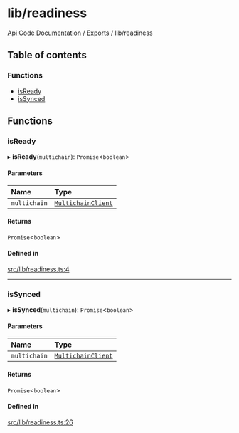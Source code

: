 # lib/readiness
 
[Api Code Documentation](../README.md) / [Exports](../modules.md) / lib/readiness

## Table of contents

### Functions

- [isReady](lib_readiness.md#isready)
- [isSynced](lib_readiness.md#issynced)

## Functions

### isReady

▸ **isReady**(`multichain`): `Promise`\<`boolean`\>

#### Parameters

| Name | Type |
| :------ | :------ |
| `multichain` | [`MultichainClient`](../interfaces/service_Client_h.MultichainClient.md) |

#### Returns

`Promise`\<`boolean`\>

#### Defined in

[src/lib/readiness.ts:4](https://github.com/openkfw/TruBudget/blob/2e83742/api/src/lib/readiness.ts#L4)

___

### isSynced

▸ **isSynced**(`multichain`): `Promise`\<`boolean`\>

#### Parameters

| Name | Type |
| :------ | :------ |
| `multichain` | [`MultichainClient`](../interfaces/service_Client_h.MultichainClient.md) |

#### Returns

`Promise`\<`boolean`\>

#### Defined in

[src/lib/readiness.ts:26](https://github.com/openkfw/TruBudget/blob/2e83742/api/src/lib/readiness.ts#L26)
